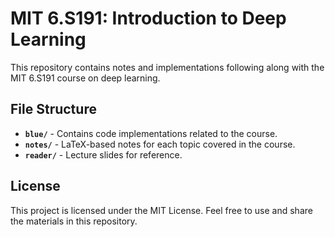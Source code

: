 # MIT 6.S191: Introduction to Deep Learning

This repository contains notes and implementations following along with the MIT 6.S191 course on deep learning.

## File Structure

- **`blue/`** - Contains code implementations related to the course.
- **`notes/`** - LaTeX-based notes for each topic covered in the course.
- **`reader/`** - Lecture slides for reference.

## License

This project is licensed under the MIT License. Feel free to use and share the materials in this repository.
